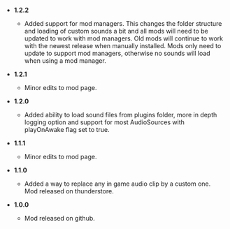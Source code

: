 -   **1.2.2**

    -   Added support for mod managers. This changes the folder structure and loading of custom sounds a bit and all mods will need to be updated to work with mod managers. Old mods will continue to work with the newest release when manually installed. Mods only need to update to support mod managers, otherwise no sounds will load when using a mod manager.

-   **1.2.1**

    -   Minor edits to mod page.

-   **1.2.0**

    -   Added ability to load sound files from plugins folder, more in depth logging option and support for most AudioSources with playOnAwake flag set to true.

-   **1.1.1**

    -   Minor edits to mod page.

-   **1.1.0**

    -   Added a way to replace any in game audio clip by a custom one. Mod released on thunderstore.

-   **1.0.0**

    -   Mod released on github.
